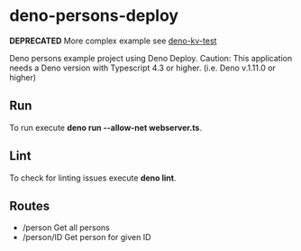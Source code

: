# deno-persons-deploy

**DEPRECATED**
More complex example see [deno-kv-test](https://github.com/sgohlke/deno-kv-test)  


Deno persons example project using Deno Deploy. Caution: This application needs
a Deno version with Typescript 4.3 or higher. (i.e. Deno v.1.11.0 or higher)

## Run

To run execute **deno run --allow-net webserver.ts**.

## Lint

To check for linting issues execute **deno lint**.

## Routes

- /person Get all persons
- /person/ID Get person for given ID
